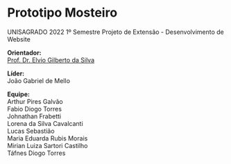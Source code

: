 # Prototipo Mosteiro
 UNISAGRADO 2022 1º Semestre
 Projeto de Extensão - Desenvolvimento de Website  

 **Orientador:**  
 [Prof. Dr. Elvio Gilberto da Silva](http://lattes.cnpq.br/7042836037834920)

 **Líder:**  
João Gabriel de Mello  

 **Equipe:**  
    Arthur Pires Galvão  
    Fabio Diogo Torres  
    Johnathan Frabetti  
    Lorena da Silva Cavalcanti  
    Lucas Sebastião  
    Maria Eduarda Rubis Morais  
    Mirian Luiza Sartori Castilho  
    Táfnes Diogo Torres  
